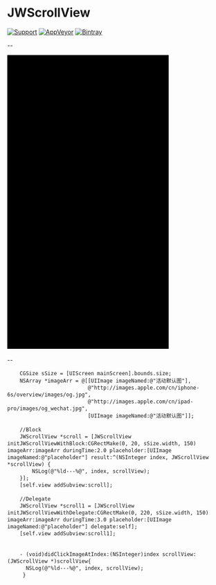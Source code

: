 # JWScrollView

[![Support](https://img.shields.io/badge/support-iOS%207%2B-brightgreen.svg)](https://github.com/JWXIAN/JWScrollView)
[![AppVeyor](https://img.shields.io/appveyor/ci/gruntjs/grunt.svg?maxAge=2592000)](https://github.com/JWXIAN/JWScrollView)
[![Bintray](https://img.shields.io/badge/version-1.0-brightgreen.svg)](https://github.com/JWXIAN/JWScrollView)

--

![image](https://github.com/JWXIAN/JWScrollView/blob/master/gif.gif)

--
```objc
    CGSize sSize = [UIScreen mainScreen].bounds.size;
    NSArray *imageArr = @[[UIImage imageNamed:@"活动默认图"],
                          @"http://images.apple.com/cn/iphone-6s/overview/images/og.jpg",
                          @"http://images.apple.com/cn/ipad-pro/images/og_wechat.jpg",
                          [UIImage imageNamed:@"活动默认图"]];
                          
    //Block
    JWScrollView *scroll = [JWScrollView initJWScrollViewWithBlock:CGRectMake(0, 20, sSize.width, 150) imageArr:imageArr duringTime:2.0 placeholder:[UIImage imageNamed:@"placeholder"] result:^(NSInteger index, JWScrollView *scrollView) {
        NSLog(@"%ld---%@", index, scrollView);
    }];
    [self.view addSubview:scroll];
    
    //Delegate
    JWScrollView *scroll1 = [JWScrollView initJWScrollViewWithDelegate:CGRectMake(0, 220, sSize.width, 150) imageArr:imageArr duringTime:3.0 placeholder:[UIImage imageNamed:@"placeholder"] delegate:self];
    [self.view addSubview:scroll1];
    
    
    - (void)didClickImageAtIndex:(NSInteger)index scrollView:(JWScrollView *)scrollView{
      NSLog(@"%ld---%@", index, scrollView);
     }
```
